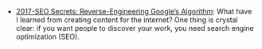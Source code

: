 - [2017-SEO Secrets: Reverse-Engineering Google’s Algorithm](https://medium.freecodecamp.com/seo-secrets-reverse-engineering-googles-algorithm-92fad4f5a39): What have I learned from creating content for the internet? One thing is crystal clear: if you want people to discover your work, you need search engine optimization (SEO).